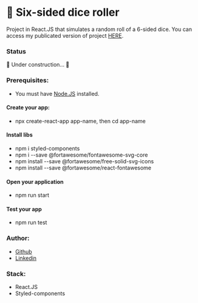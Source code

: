 # 🎲 Six-sided dice roller

Project in React.JS that simulates a random roll of a 6-sided dice.
You can access my publicated version of project [HERE](https://dice-roller-belle.surge.sh/).

### Status

🚧 Under construction... 🚧

### Prerequisites:

- You must have [Node.JS](https://nodejs.org/en/) installed.

#### Create your app:

- npx create-react-app app-name, then cd app-name

#### Install libs

- npm i styled-components
- npm i --save @fortawesome/fontawesome-svg-core
- npm install --save @fortawesome/free-solid-svg-icons
- npm install --save @fortawesome/react-fontawesome

#### Open your application

- npm run start

#### Test your app
- npm run test

### Author:

- [Github](https://github.com/isadarub)
- [Linkedin](https://www.linkedin.com/in/isadarub)

### Stack:

- React.JS
- Styled-components
